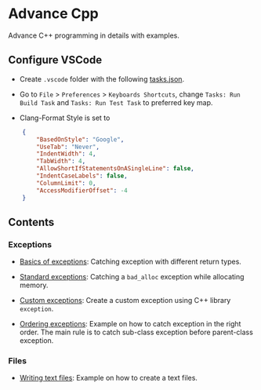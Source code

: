 # Advance Cpp

Advance C++ programming in details with examples.

## Configure VSCode

- Create `.vscode` folder with the following [tasks.json](../master/.vscode/tasks.json).

- Go to `File` > `Preferences` > `Keyboards Shortcuts`, change `Tasks: Run Build Task` and `Tasks: Run Test Task` to preferred key map.

- Clang-Format Style is set to

```json
    { 
        "BasedOnStyle": "Google", 
        "UseTab": "Never", 
        "IndentWidth": 4, 
        "TabWidth": 4, 
        "AllowShortIfStatementsOnASingleLine": false, 
        "IndentCaseLabels": false, 
        "ColumnLimit": 0, 
        "AccessModifierOffset": -4 
    }
```


## Contents

### Exceptions

- [Basics of exceptions](../master/Exceptions/ExceptionsBasics.cpp): Catching exception with different return types.

- [Standard exceptions](../master/Exceptions/ExceptionsStandard.cpp): Catching a `bad_alloc` exception while allocating memory.

- [Custom exceptions](../master/Exceptions/ExceptionsCustom.cpp): Create a custom exception using C++ library `exception`.

- [Ordering exceptions](../master/Exceptions/ExceptionsOrder.cpp): Example on how to catch exception in the right order. The main rule is to catch sub-class exception before parent-class exception.

### Files

- [Writing text files](../master/Files/WriteFile): Example on how to create a text files.
